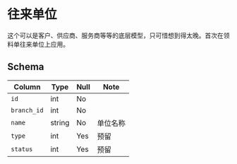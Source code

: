 # 往来单位

这个可以是客户、供应商、服务商等等的底层模型，只可惜想到得太晚。首次在领料单往来单位上应用。

Schema
---------------------------------------------------------------------------
Column                              | Type      | Null | Note
------------------------------------|-----------|------|-------
`id`                                | int       | No   | 
`branch_id`                         | int       | No   | 
`name`                              | string    | No   | 单位名称
`type`                              | int       | Yes  | 预留
`status`                            | int       | Yes  | 预留
